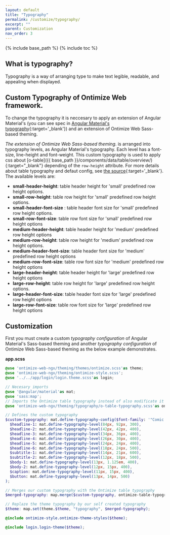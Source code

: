 ```yaml
---
layout: default
title: "Typography"
permalink: /customize/typography/
excerpt: ""
parent: Customization
nav_order: 3
---
```


{% include base_path %}
{% include toc %}

## What is typography?
Typography is a way of arranging type to make text legible, readable, and appealing when displayed.

## Custom Typography of Ontimize Web framework.

To change the typography it is neccesary to apply an extension of Angular Material's (you can see spec in [Angular Material's typography](https://v15.material.angular.io/guide/typography){:target='_blank'}) and an extension of Ontimize Web Sass-based theming.

*The extension of Ontimize Web Sass-based theming.* is arranged into typography levels, as Angular Material's typography. Each level has a font-size, line-height and font-weight. This custom typography is used to apply css about [o-table]({{ base_path }}/components/data/table/overview/){:target="_blank"} depending of the `row-height` attribute. For more details about table typography and defaut config, see [the source](https://github.com/OntimizeWeb/ontimize-web-ngx/blob/main.15.x/projects/ontimize-web-ngx/src/lib/theming/typography/o-table-typography.scss){:target='_blank'}. The available levels are:
<ul>
  <li><strong>small-header-height</strong>: table header height for 'small' predefined row height options.</li>
  <li><strong>small-row-height</strong>: table row height for 'small' predefined row height options. </li>
  <li><strong>small-header-font-size</strong> : table header font size  for 'small' predefined row height options. </li>
  <li><strong>small-row-font-size</strong>:  table row font size for 'small' predefined row height options </li>

<li><strong>medium-header-height</strong>:  table header height for 'medium' predefined row height options</li>
<li><strong>medium-row-height</strong>: table row height for 'medium' predefined row height options.</li>
<li><strong>medium-header-font-size</strong>:  table header font size for 'medium' predefined row height options </li>
<li><strong>medium-row-font-size</strong>: table row font size for 'medium' predefined row height options</li>
<li><strong>large-header-height</strong>:  table header height  for 'large' predefined row height options</li>
<li><strong>large-row-height</strong>: table row height for 'large' predefined row height options.</li>
<li><strong>large-header-font-size</strong>: table header font size for 'large' predefined row height options</li>
<li><strong>large-row-font-size</strong>:  table row font size for 'large' predefined row height options </li>
</ul>

## Customization

First you must create a custom *typography configuration* of Angular Material's Sass-based theming and another *typography configuration* of Ontimize Web Sass-based theming as the below example demonstrates.

**app.scss**
```scss
@use 'ontimize-web-ngx/theming/themes/ontimize.scss'as theme;
@use 'ontimize-web-ngx/theming/ontimize-style.scss';
@use '../../app/login/login.theme.scss'as login;

// Necesary imports
@use '@angular/material'as mat;
@use 'sass:map';
// Imports the Ontimize table typography instead of also modificate it
@use 'ontimize-web-ngx/theming/typography/o-table-typography.scss'as ontimize-table-typography;

// Defines the custom typography
$custom-typography: mat.define-typography-config($font-family: '"Comic Neue", cursive',
  $headline-1: mat.define-typography-level(84px, 92px, 300),
  $headline-2: mat.define-typography-level(42px, 42px, 400),
  $headline-3: mat.define-typography-level(34px, 36px, 400),
  $headline-4: mat.define-typography-level(26px, 30px, 400),
  $headline-5: mat.define-typography-level(24px, 24px, 400),
  $headline-6: mat.define-typography-level(18px, 24px, 500),
  $subtitle-1: mat.define-typography-level(14px, 21px, 600),
  $subtitle-2: mat.define-typography-level(12px, 18px, 500),
  $body-1: mat.define-typography-level(13px, 1.125em, 400),
  $body-2: mat.define-typography-level(12px, 15px, 400),
  $caption: mat.define-typography-level(11px, 15px, 400),
  $button: mat.define-typography-level(13px, 14px, 500)
);

// Merges our custom typography with the Ontimize table typography
$merged-typography: map.merge($custom-typography, ontimize-table-typography.$table-typography);

// Replaze the theme typography by our self created typography
$theme: map.set(theme.$theme, "typography", $merged-typography);

@include ontimize-style.ontimize-theme-styles($theme);

@include login.login-theme($theme);

```